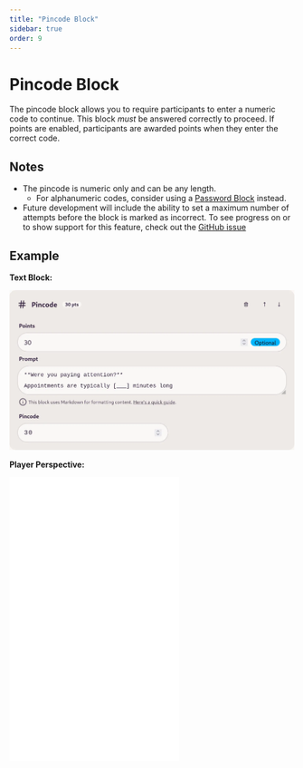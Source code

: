 ```yaml
---
title: "Pincode Block"
sidebar: true
order: 9
---
```


# Pincode Block

The pincode block allows you to require participants to enter a numeric code to continue. This block _must_ be answered correctly to proceed. If points are enabled, participants are awarded points when they enter the correct code.

## Notes

- The pincode is numeric only and can be any length.
    - For alphanumeric codes, consider using a [Password Block](/docs/user/blocks/password) instead.
- Future development will include the ability to set a maximum number of attempts before the block is marked as incorrect. To see progress on or to show support for this feature, check out the [GitHub issue](https://github.com/nathanhollows/Rapua/issues/37)

## Example

**Text Block:**

![](/static/images/docs/user/blocks/block-pincode.webp)

**Player Perspective:**

<iframe height="500px" src="/static/images/docs/user/blocks/block-pincode-preview.mp4" frameborder="0" allowfullscreen></iframe>

